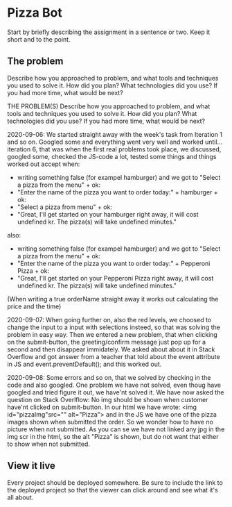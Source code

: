 # Pizza Bot

Start by briefly describing the assignment in a sentence or two. Keep it short and to the point.

## The problem

Describe how you approached to problem, and what tools and techniques you used to solve it. How did you plan? What technologies did you use? If you had more time, what would be next?

THE PROBLEM(S)
Describe how you approached to problem, and what tools and techniques you used to solve it. 
How did you plan? What technologies did you use? If you had more time, what would be next?

2020-09-06: 
We started straight away with the week's task from Iteration 1 and so on. 
Googled some and everything went very well and worked until... iteration 6,
that was when the first real problems took place, we discussed, googled some, 
checked the JS-code a lot, tested some things and things worked out accept when:

- writing something false (for exampel hamburger) and we got to "Select a pizza from the menu" + ok:
- "Enter the name of the pizza you want to order today:" + hamburger + ok:
- "Select a pizza from menu" + ok:
- "Great, I'll get started on your hamburger right away, it will cost undefined kr. The pizza(s) will take undefined minutes."

also:
- writing something false (for exampel hamburger) and we got to "Select a pizza from the menu" + ok:
- "Enter the name of the pizza you want to order today:" + Pepperoni Pizza + ok:
- "Great, I'll get started on your Pepperoni Pizza right away, it will cost undefined kr. The pizza(s) will take undefined minutes."

(When writing a true orderName straight away it works out calculating the price and the time)

2020-09-07:
When going further on, also the red levels, we choosed to change the input to a input with selections insteed, 
so that was solving the problem in easy way. 
Then we entered a new problem, that when clicking on the submit-button, the greeting/confirm message just pop up for a second and then
disappear immidately. We asked about about it in Stack Overflow and got answer from a teacher that told about the event attribute
in JS and event.preventDefault();
and this worked out.

2020-09-08:
Some errors and so on, that we solved by checking in the code and also googled. One problem we have not solved, 
even thoug have googled and tried figure it out, we have'nt solved it. We have now asked the question on Stack Overlflow:
No img should be shown when customer have'nt clicked on submit-button. In our html we have wrote: 
<img id="pizzaImg"src="" alt="Pizza"> and in the JS we have one of the pizza images shown when submitted the order. 
So we wonder how to have no picture when not submitted. 
As you can se we have not linked any jpg in the img scr in the html, 
so the alt "Pizza" is shown, but do not want that either to show when not submitted.

## View it live

Every project should be deployed somewhere. Be sure to include the link to the deployed project so that the viewer can click around and see what it's all about.
